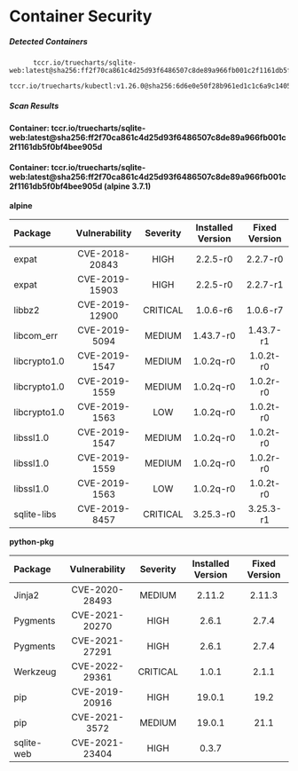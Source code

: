 # Container Security

##### Detected Containers

          tccr.io/truecharts/sqlite-web:latest@sha256:ff2f70ca861c4d25d93f6486507c8de89a966fb001c2f1161db5f0bf4bee905d
          tccr.io/truecharts/kubectl:v1.26.0@sha256:6d6e0e50f28b961ed1c1c6a9c140553238641591fbdc9ac7c1a348636f78c552

##### Scan Results

**Container: tccr.io/truecharts/sqlite-web:latest@sha256:ff2f70ca861c4d25d93f6486507c8de89a966fb001c2f1161db5f0bf4bee905d**

#### Container: tccr.io/truecharts/sqlite-web:latest@sha256:ff2f70ca861c4d25d93f6486507c8de89a966fb001c2f1161db5f0bf4bee905d (alpine 3.7.1)
    

**alpine**

      
| Package         |    Vulnerability   |   Severity  |  Installed Version | Fixed Version |
|:----------------|:------------------:|:-----------:|:------------------:|:-------------:|
| expat         |    CVE-2018-20843   |   HIGH  |  2.2.5-r0 | 2.2.7-r0 |
| expat         |    CVE-2019-15903   |   HIGH  |  2.2.5-r0 | 2.2.7-r1 |
| libbz2         |    CVE-2019-12900   |   CRITICAL  |  1.0.6-r6 | 1.0.6-r7 |
| libcom_err         |    CVE-2019-5094   |   MEDIUM  |  1.43.7-r0 | 1.43.7-r1 |
| libcrypto1.0         |    CVE-2019-1547   |   MEDIUM  |  1.0.2q-r0 | 1.0.2t-r0 |
| libcrypto1.0         |    CVE-2019-1559   |   MEDIUM  |  1.0.2q-r0 | 1.0.2r-r0 |
| libcrypto1.0         |    CVE-2019-1563   |   LOW  |  1.0.2q-r0 | 1.0.2t-r0 |
| libssl1.0         |    CVE-2019-1547   |   MEDIUM  |  1.0.2q-r0 | 1.0.2t-r0 |
| libssl1.0         |    CVE-2019-1559   |   MEDIUM  |  1.0.2q-r0 | 1.0.2r-r0 |
| libssl1.0         |    CVE-2019-1563   |   LOW  |  1.0.2q-r0 | 1.0.2t-r0 |
| sqlite-libs         |    CVE-2019-8457   |   CRITICAL  |  3.25.3-r0 | 3.25.3-r1 |

**python-pkg**

      
| Package         |    Vulnerability   |   Severity  |  Installed Version | Fixed Version |
|:----------------|:------------------:|:-----------:|:------------------:|:-------------:|
| Jinja2         |    CVE-2020-28493   |   MEDIUM  |  2.11.2 | 2.11.3 |
| Pygments         |    CVE-2021-20270   |   HIGH  |  2.6.1 | 2.7.4 |
| Pygments         |    CVE-2021-27291   |   HIGH  |  2.6.1 | 2.7.4 |
| Werkzeug         |    CVE-2022-29361   |   CRITICAL  |  1.0.1 | 2.1.1 |
| pip         |    CVE-2019-20916   |   HIGH  |  19.0.1 | 19.2 |
| pip         |    CVE-2021-3572   |   MEDIUM  |  19.0.1 | 21.1 |
| sqlite-web         |    CVE-2021-23404   |   HIGH  |  0.3.7 |  |

